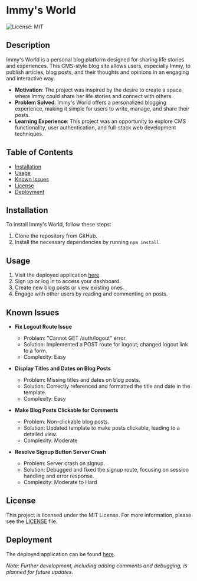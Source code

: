 # Immy's World

![License: MIT](https://img.shields.io/badge/License-MIT-yellow.svg)

## Description
Immy's World is a personal blog platform designed for sharing life stories and experiences. This CMS-style blog site allows users, especially Immy, to publish articles, blog posts, and their thoughts and opinions in an engaging and interactive way.

- **Motivation**: The project was inspired by the desire to create a space where Immy could share her life stories and connect with others.
- **Problem Solved**: Immy's World offers a personalized blogging experience, making it simple for users to write, manage, and share their posts.
- **Learning Experience**: This project was an opportunity to explore CMS functionality, user authentication, and full-stack web development techniques.

## Table of Contents
- [Installation](#installation)
- [Usage](#usage)
- [Known Issues](#known-issues)
- [License](#license)
- [Deployment](#deployment)

## Installation
To install Immy's World, follow these steps:
1. Clone the repository from GitHub.
2. Install the necessary dependencies by running `npm install`.

## Usage
1. Visit the deployed application [here](https://aqueous-woodland-66989-529fcace99d9.herokuapp.com/).
2. Sign up or log in to access your dashboard.
3. Create new blog posts or view existing ones.
4. Engage with other users by reading and commenting on posts.

## Known Issues
- **Fix Logout Route Issue**
  - Problem: "Cannot GET /auth/logout" error.
  - Solution: Implemented a POST route for logout; changed logout link to a form.
  - Complexity: Easy

- **Display Titles and Dates on Blog Posts**
  - Problem: Missing titles and dates on blog posts.
  - Solution: Correctly referenced and formatted the title and date in the template.
  - Complexity: Easy

- **Make Blog Posts Clickable for Comments**
  - Problem: Non-clickable blog posts.
  - Solution: Updated template to make posts clickable, leading to a detailed view.
  - Complexity: Moderate

- **Resolve Signup Button Server Crash**
  - Problem: Server crash on signup.
  - Solution: Debugged and fixed the signup route, focusing on session handling and error response.
  - Complexity: Moderate to Hard

## License
This project is licensed under the MIT License. For more information, please see the [LICENSE](LICENSE) file.

## Deployment
The deployed application can be found [here](https://aqueous-woodland-66989-529fcace99d9.herokuapp.com/).

_Note: Further development, including adding comments and debugging, is planned for future updates._
